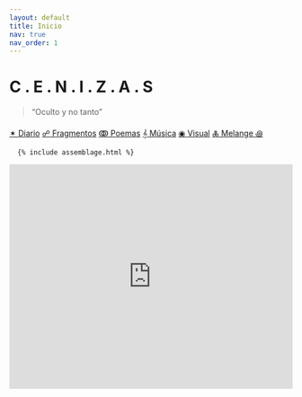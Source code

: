 ```yaml
---
layout: default
title: Inicio
nav: true
nav_order: 1
---
```


# C . E . N . I . Z . A . S

> “Oculto y no tanto”

<div class="nube-de-palabras">
  <a href="{{ site.baseurl }}/diario/">✶ Diario</a>
  <a href="{{ site.baseurl }}/fragmentos/">☍ Fragmentos</a>
  <a href="{{ site.baseurl }}/poemas/">ↂ Poemas</a>
  <a href="{{ site.baseurl }}/musica/">𝄞 Música</a>
  <a href="{{ site.baseurl }}/visual/">◉ Visual</a>
  <a href="{{ site.baseurl }}/melange">🜏 Melange </a>  
  <a href="{{ site.baseurl }}/visual/generator">꩜</a>

</div>

      {% include assemblage.html %}



<canvas id="art" width="800" height="600" style="width: 100%; height: 300px;"></canvas>
<script>
const canvas = document.getElementById("art");
const ctx = canvas.getContext("2d");
let t = 0;

function draw() {
  ctx.clearRect(0, 0, canvas.width, canvas.height);
  ctx.strokeStyle = "#999";
  ctx.beginPath();
  for (let x = 0; x < canvas.width; x += 10) {
    let y = canvas.height / 2 + Math.sin(x * 0.01 + t) * 20;
    ctx.lineTo(x, y);
  }
  ctx.stroke();
  t += 0.05;
  requestAnimationFrame(draw);
}
draw();
</script>


<iframe width="100%" height="400px" src="https://www.youtube.com/embed/QNS9RGB1GWg?si=1kdQaWa02BWeQJiI" title="YouTube video player" frameborder="0" allow="accelerometer; autoplay; clipboard-write; encrypted-media; gyroscope; picture-in-picture; web-share" referrerpolicy="strict-origin-when-cross-origin" allowfullscreen></iframe>




<script>
  // Cargar samples
  const kick = new Tone.Player("assets/samples/kick.wav").toDestination();
  const pad = new Tone.Player("assets/samples/drone.wav").toDestination();
  const reverb = new Tone.Reverb(4).toDestination();
  const perc = new Tone.Player("assets/samples/perc.wav").toDestination();
  // Conexión del pad al efecto
  pad.connect(reverb);

  // Filtro con LFO para movimiento
  const padFilter = new Tone.Filter(400, "lowpass").toDestination();
  reverb.connect(padFilter);

  const lfo = new Tone.LFO("0.1hz", 200, 1000);
  lfo.connect(padFilter.frequency).start();

  // Contador para el kick
  let kickCount = 0;

  // Loop de kick
  const kickLoop = new Tone.Loop((time) => {
    kickCount++;
    if (kickCount % 16 === 0) {

    } else {
      kick.start(time);
    }
  }, "4n");

  // loop Percucion
  const percLoop = new Tone.Loop((time) => {
    perc.start(time);
  }, "16m");

  // Loop ambiental del pad
  const padLoop = new Tone.Loop((time) => {
    pad.playbackRate = Math.random() * 0.3 + 0.9; // variación sutil
    pad.start(time);
  }, "4m");

  // Botón para iniciar
  document.getElementById("start").addEventListener("click", async () => {
    await Tone.start();
    kick.volume.value = -8;
    pad.volume.value = -12;
    perc.volume.value = -12

    pad.volume.rampTo(0, 8);
    kick.volume.rampTo(0, 3);
    perc.volume.rampTo(0, 6);

    kickLoop.start(0);
    padLoop.start(0);
    percLoop.start(0);
    Tone.Transport.start();

    document.getElementById("start").style.display = "none";
  });
</script>

